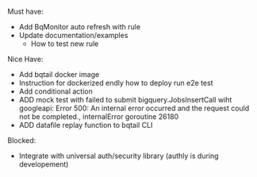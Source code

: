 Must have:
- Add BqMonitor auto refresh with rule
- Update documentation/examples
    - How to test new rule
    
    
Nice Have:
- Add bqtail docker image
- Instruction for dockerized endly how to deploy run e2e test
- Add conditional action
- ADD mock test with failed to submit bigquery.JobsInsertCall wiht googleapi: Error 500: An internal error occurred and the request could not be completed., internalError goroutine 26180 
- ADD datafile replay function to bqtail CLI


Blocked:
- Integrate with universal auth/security library (authly is during developement)
